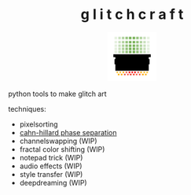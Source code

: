 <h1 align="center"> g l i t c h c r a f t </h1>
<div align="center"><img src="./logo/logo.png" width="100"></div>

python tools to make glitch art

techniques:
- pixelsorting
- [cahn-hillard phase separation](docs/cahn_hillard/ch.md)
- channelswapping (WIP)
- fractal color shifting (WIP)
- notepad trick (WIP)
- audio effects (WIP)
- style transfer (WIP)
- deepdreaming (WIP)
